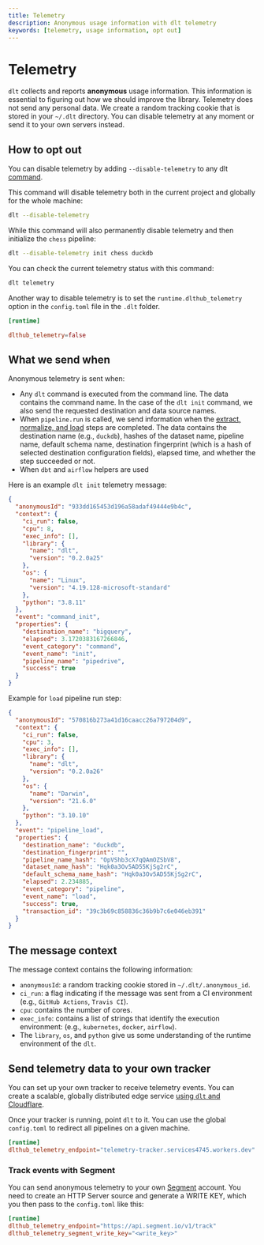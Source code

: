 ```yaml
---
title: Telemetry
description: Anonymous usage information with dlt telemetry
keywords: [telemetry, usage information, opt out]
---
```


# Telemetry

`dlt` collects and reports **anonymous** usage information. This information is essential to figuring out how we should improve the library. Telemetry does not send any personal data. We create a random tracking cookie that is stored in your `~/.dlt` directory. You can disable telemetry at any moment or send it to your own servers instead.

## How to opt out

You can disable telemetry by adding `--disable-telemetry` to any dlt [command](command-line-interface.md).

This command will disable telemetry both in the current project and globally for the whole machine:

```sh
dlt --disable-telemetry
```

While this command will also permanently disable telemetry and then initialize the `chess` pipeline:

```sh
dlt --disable-telemetry init chess duckdb
```

You can check the current telemetry status with this command:

```sh
dlt telemetry
```

Another way to disable telemetry is to set the `runtime.dlthub_telemetry` option in the `config.toml` file in the `.dlt` folder.

```toml
[runtime]

dlthub_telemetry=false
```

## What we send when

Anonymous telemetry is sent when:

- Any `dlt` command is executed from the command line. The data contains the command name. In the case of the `dlt init` command, we also send the requested destination and data source names.
- When `pipeline.run` is called, we send information when the [extract, normalize, and load](explainers/how-dlt-works.md) steps are completed. The data contains the destination name (e.g., `duckdb`), hashes of the dataset name, pipeline name, default schema name, destination fingerprint (which is a hash of selected destination configuration fields), elapsed time, and whether the step succeeded or not.
- When `dbt` and `airflow` helpers are used

Here is an example `dlt init` telemetry message:

```json
{
  "anonymousId": "933dd165453d196a58adaf49444e9b4c",
  "context": {
    "ci_run": false,
    "cpu": 8,
    "exec_info": [],
    "library": {
      "name": "dlt",
      "version": "0.2.0a25"
    },
    "os": {
      "name": "Linux",
      "version": "4.19.128-microsoft-standard"
    },
    "python": "3.8.11"
  },
  "event": "command_init",
  "properties": {
    "destination_name": "bigquery",
    "elapsed": 3.1720383167266846,
    "event_category": "command",
    "event_name": "init",
    "pipeline_name": "pipedrive",
    "success": true
  }
}
```

Example for `load` pipeline run step:

```json
{
  "anonymousId": "570816b273a41d16caacc26a797204d9",
  "context": {
    "ci_run": false,
    "cpu": 3,
    "exec_info": [],
    "library": {
      "name": "dlt",
      "version": "0.2.0a26"
    },
    "os": {
      "name": "Darwin",
      "version": "21.6.0"
    },
    "python": "3.10.10"
  },
  "event": "pipeline_load",
  "properties": {
    "destination_name": "duckdb",
    "destination_fingerprint": "",
    "pipeline_name_hash": "OpVShb3cX7qQAmOZSbV8",
    "dataset_name_hash": "Hqk0a3Ov5AD55KjSg2rC",
    "default_schema_name_hash": "Hqk0a3Ov5AD55KjSg2rC",
    "elapsed": 2.234885,
    "event_category": "pipeline",
    "event_name": "load",
    "success": true,
    "transaction_id": "39c3b69c858836c36b9b7c6e046eb391"
  }
}
```

## The message context

The message context contains the following information:

- `anonymousId`: a random tracking cookie stored in `~/.dlt/.anonymous_id`.
- `ci_run`: a flag indicating if the message was sent from a CI environment (e.g., `GitHub Actions`, `Travis CI`).
- `cpu`: contains the number of cores.
- `exec_info`: contains a list of strings that identify the execution environment: (e.g., `kubernetes`, `docker`, `airflow`).
- The `library`, `os`, and `python` give us some understanding of the runtime environment of the `dlt`.

## Send telemetry data to your own tracker

You can set up your own tracker to receive telemetry events. You can create a scalable, globally distributed edge service [using `dlt` and Cloudflare](https://dlthub.com/blog/dlt-segment-migration).

Once your tracker is running, point `dlt` to it. You can use the global `config.toml` to redirect all pipelines on a given machine.

```toml
[runtime]
dlthub_telemetry_endpoint="telemetry-tracker.services4745.workers.dev"
```

### Track events with Segment

You can send anonymous telemetry to your own [Segment](https://segment.com/) account. You need to create an HTTP Server source and generate a WRITE KEY, which you then pass to the `config.toml` like this:

```toml
[runtime]
dlthub_telemetry_endpoint="https://api.segment.io/v1/track"
dlthub_telemetry_segment_write_key="<write_key>"
```

